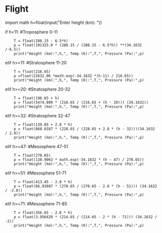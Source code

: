 # Flight


import math
h=float(input("Enter height (km): "))

if h<11: #Troposphere 0-11

        T = float(288.15 - 6.5*h)
        p = float(101325.0 * (288.15 / (288.15 - 6.5*h)) **(34.1632 /-6.5))
        print("Height (km):",h,", Temp (K):",T,", Pressure (Pa):",p)

elif h>=11: #Stratosphere 11-20

        T = float(216.65)
        p =float(22632.06 *math.exp(-34.1632 *(h-11) / 216.65))
        print("Height (km):",h,", Temp (K):",T,", Pressure (Pa):",p)

elif h>=20: #Stratosphere 20-32

        T = float(196.65 + h)
        p = float(5474.889 * (216.65 / (216.65 + (h - 20))) (34.1632))
        print("Height (km):",h,", Temp (K):",T,", Pressure (Pa):",p)
        
elif h>=32: #Stratosphere 32-47

        T = float(139.05 + 2.8 * h)
        p = float(868.0187 * (228.65 / (228.65 + 2.8 * (h - 32)))(34.1632 / 2.8))
        print("Height (km):",h,", Temp (K):",T,", Pressure (Pa):",p)

elif h>=47: #Mesosphere 47-51

        T = float(270.65)
        p = float(110.9063 * math.exp(-34.1632 * (h - 47) / 270.65))
        print("Height (km):",h,", Temp (K):",T,", Pressure (Pa):",p)

elif h>=51: #Mesosphere 51-71

        T = float(413.45 - 2.8 * h)
        p = float(66.93887 * (270.65 / (270.65 - 2.8 * (h - 51))) (34.1632 / -2.8))
        print("Height (km):",h,", Temp (K):",T,", Pressure (Pa):",p)

elif h>=71: #Mesosphere 71-85

        T = float(356.65 - 2.0 * h)
        p = float(3.956420 * (214.65 / (214.65 - 2 * (h - 71))) (34.1632 / -2))
        print("Height (km):",h,", Temp (K):",T,", Pressure (Pa):",p)

